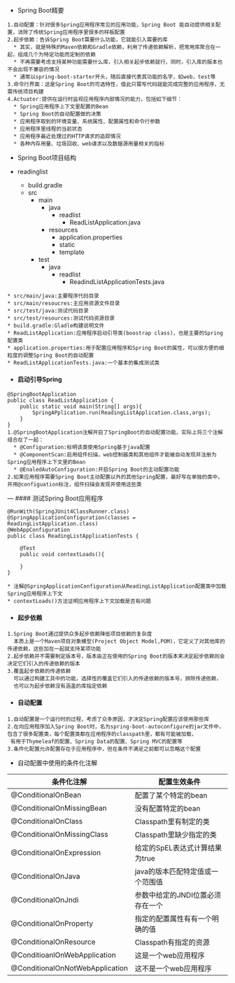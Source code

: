 - Spring Boot精要
```
1.自动配置：针对很多Spring应用程序常见的应用功能，Spring Boot 能自动提供相关配置，消除了传统Spring应用程序里很多的样板配置
2.起步依赖：告诉Spring Boot需要什么功能，它就能引入需要的库
  * 其实，就是特殊的Maven依赖和Gradle依赖，利用了传递依赖解析，把常用库聚合在一起，组成几个为特定功能而定制的依赖
  * 不再需要考虑支持某种功能需要什么库，引入相关起步依赖就行，同时，引入库的版本也不会出现不兼容的情况
  * 通常以spring-boot-starter开头，随后直接代表其功能的名字，如web，test等
3.命令行界面：这是Spring Boot的可选特性，借此只需写代码就能完成完整的应用程序，无需传统项目构建
4.Actuator:提供在运行时监视应用程序内部情况的能力，包括如下细节：
  * Spring应用程序上下文里配置的Bean
  * Spring Boot的自动配置做的决策
  * 应用程序取到的环境变量、系统属性、配置属性和命令行参数
  * 应用程序里线程的当前状态
  * 应用程序最近处理过的HTTP请求的追踪情况
  * 各种内存用量、垃圾回收、web请求以及数据源用量相关的指标
```

- Spring Boot项目结构

- readinglist
  - build.gradle
  - src
    - main
      - java 
          - readlist
            - ReadListApplication.java
      - resources
          - application.properties
          - static
          - template
    - test
      - java 
          - readlist
            - ReadindListApplicationTests.java
```
* src/main/java:主要程序代码目录
* src/main/resoucres:主应用资源文件目录
* src/test/java:测试代码目录
* src/test/resources:测试代码资源目录
* build.gradle:Gladle构建说明文件
* ReadListApplication:应用程序启动引导类(boostrap class)，也是主要的Spring配置类
* application.properties:用于配置应用程序和Spring Boot的属性，可以很方便的细粒度的调整Spring Boot的自动配置
* ReadListApplicationTests.java:一个基本的集成测试类
```

- #### 启动引导Spring
```
@SpringBootApplication
public class ReadListApplication {
    public static void main(String[] args){
        SpringAPplication.run(ReadingListApplication.class,args);
    }
}
1.@SpringBootApplication注解开启了SpringBoot的自动配置功能，实际上将三个注解组合在了一起：
  * @Configuration:标明该类使用Spring基于java配置
  * @ComponentScan:启用组件扫描，web控制器类和其他组件才能被自动发现并注册为Spring应用程序上下文里的Bean
  * @EnaledAutoConfiguration:开启Spring Boot的主动配置功能
2.如果应用程序需要Spring Boot主动配置以外的其他Spring配置，最好写在单独的类中，并用@configuation标注，组件扫描会发现并使用这些类
```

— #### 测试Spring Boot应用程序
```
@RunWith(SpringJUnit4ClassRunner.class)
@SpringApplicationConfiguration(classes = ReadingListApplication.class)
@WebAppConfiguration
public class ReadingListApplicationTests {
    
    @Test
    public void contextLoads(){
        
    }
}

* 注解@SpringApplicationConfiguration从ReadingListApplication配置类中加载Spring应用程序上下文
* contextLoads()方法证明应用程序上下文加载是否有问题
```

- ####  起步依赖
```
1.Spring Boot通过提供众多起步依赖降低项目依赖的复杂度
  本质上是一个Maven项目对象模型(Project Object Model,POM)，它定义了对其他库的传递依赖，这些加在一起就支持某项功能
2.起步依赖并不需要制定版本号，版本由正在使用的Spring Boot的版本来决定起步依赖则会决定它们引入的传递依赖的版本
3.覆盖起步依赖的传递依赖
  可以通过构建工具中的功能，选择性的覆盖它们引入的传递依赖的版本号，排除传递依赖，
  也可以为起步依赖没有涵盖的库指定依赖
```

- #### 自动配置
```
1.自动配置是一个运行时的过程，考虑了众多原因，才决定Spring配置应该使用那些库
2.在向应用程序加入Spring Boot时，名为spring-boot-autoconfigure的jar文件中，包含了很多配置类，每个配置类都在应用程序的classpath里，都有可能被加载，
 有用于Thymeleaf的配置、Spring Data的配置、Spring MVC的配置等
3.条件化配置允许配置存在于应用程序中，但在条件不满足之前都可以忽略这个配置 
```

- 自动配置中使用的条件化注解

条件化注解 | 配置生效条件
---|---
@ConditionalOnBean |  配置了某个特定的bean
@ConditionalOnMissingBean | 没有配置特定的bean
@ConditionalOnClass | Classpath里有制定的类
@ConditionalOnMissingClass | Classpath里缺少指定的类
@ConditionalOnExpression | 给定的SpEL表达式计算结果为true
@ConditionalOnJava | java的版本匹配特定值或一个范围值
@ConditionalOnJndi | 参数中给定的JNDI位置必须存在一个
@ConditionalOnProperty | 指定的配置属性有有一个明确的值
@ConditionalOnResource | Classpath有指定的资源
@ConditioanlOnWebApplication | 这是一个web应用程序
@ConditionalOnNotWebApplication | 这不是一个web应用程序

